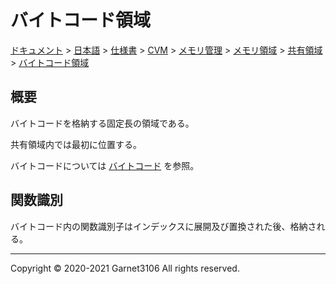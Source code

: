 # バイトコード領域

[ドキュメント](../../../../../../../index.md) > [日本語](../../../../../../index.md) > [仕様書](../../../../../index.md) > [CVM](../../../../index.md) > [メモリ管理](../../../index.md) > [メモリ領域](../../index.md) > [共有領域](../index.md) > [バイトコード領域](./index.md)

## 概要

バイトコードを格納する固定長の領域である。

共有領域内では最初に位置する。

バイトコードについては [バイトコード](../../../bytecode/index.md) を参照。

## 関数識別

バイトコード内の関数識別子はインデックスに展開及び置換された後、格納される。

---

Copyright © 2020-2021 Garnet3106 All rights reserved.
